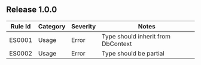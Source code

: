 ## Release 1.0.0

Rule Id | Category | Severity | Notes
--------|----------|----------|-------
ES0001  | Usage	   | Error    | Type should inherit from DbContext
ES0002  | Usage	   | Error    | Type should be partial
